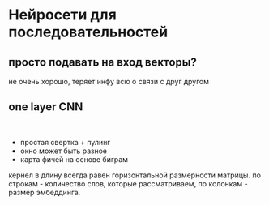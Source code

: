 # Нейросети для последовательностей

## просто подавать на вход векторы?

не очень хорошо, теряет инфу всю о связи с друг другом

## one layer CNN
 
* простая свертка + пулинг
* окно может быть разное
* карта фичей на основе биграм

кернел в длину всегда равен горизонтальной размерности матрицы.
по строкам - количество слов, которые рассматриваем, по колонкам - размер эмбеддинга.
